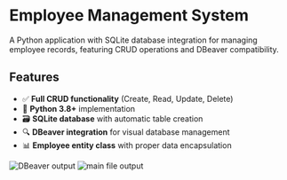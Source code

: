 # Employee Management System


A Python application with SQLite database integration for managing employee records, featuring CRUD operations and DBeaver compatibility.

## Features

- ✅ **Full CRUD functionality** (Create, Read, Update, Delete)
- 🐍 **Python 3.8+** implementation
- 🗃️ **SQLite database** with automatic table creation
- 🔍 **DBeaver integration** for visual database management
- 📊 **Employee entity class** with proper data encapsulation




![DBeaver output](https://github.com/user-attachments/assets/e8d09014-08ae-4d47-941a-733d7ba7c8f0)
![main file output](https://github.com/user-attachments/assets/32f121c4-6c21-493f-b06f-5d4c43e260ba)
